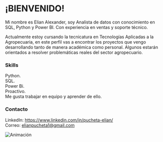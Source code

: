 #  ¡BIENVENIDO!

Mi nombre es Elian Alexander, soy
Analista de datos con conocimiento en SQL, Python y Power BI. Con experiencia en ventas y soporte técnico.

Actualmente estoy cursando la tecnicatura en Tecnologías Aplicadas a la Agropecuaria, en este perfil vas a encontrar los proyectos que vengo desarrollando tanto de manera académica como personal. Algunos estarán orientados a resolver problemáticas reales del sector agropecuario.

### Skills

Python. \
SQL. \
Power Bi. \
Proactivo. \
Me gusta trabajar en equipo y aprender de ello.

### Contacto
LinkedIn: https://www.linkedin.com/in/pucheta-elian/ \
Correo: elianpucheta1@gmail.com

![Animación](https://media2.giphy.com/media/v1.Y2lkPTc5MGI3NjExYjJlZjdwbTdmem94MWR6aDV3aHNoOWRudTN6eTZ5Z3lkbnR4bDMyayZlcD12MV9pbnRlcm5hbF9naWZfYnlfaWQmY3Q9Zw/VF0WIRjfwvFERopBFY/giphy.gif)
<!---
eliancba/eliancba is a ✨ special ✨ repository because its `README.md` (this file) appears on your GitHub profile.
You can click the Preview link to take a look at your changes.
--->
